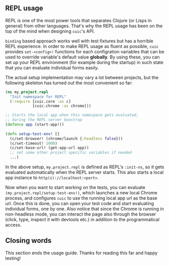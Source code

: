 ## REPL usage

REPL is one of the most power tools that separates Clojure (or Lisps in general)
from other languages. That's why the REPL usage has been on the top of the
mind when designing `cuic`'s API. 

`binding` based approach works well with test fixtures but has a horrible 
REPL experience. In order to make REPL usage as fluent as possible, `cuic` 
provides `set-<config>!` functions for each configration variables that can 
be used to override variable's default value **globally**. By using these,
you can set up your REPL environment (for example during the startup) in such
state that you can evaluate individual forms easily.

The actual setup implementation may vary a lot between projects, but the 
following skeleton has turned out the most convenient so far:

```clojure 
(ns my.project.repl
  "Init namespace for REPL"
  (:require [cuic.core :as c]
            [cuic.chrome :as chrome]))

;; Starts the local app when this namespace gets evaluated,
;; during the REPL server boostrap
(defonce app (start-app!))
  
(defn setup-test-env! []
  (c/set-browser! (chrome/launch {:headless false}))
  (c/set-timeout! 1000)
  (c/set-base-url! (get-app-url app))
  ;; set some other project specific variables if needed
  ...)
```

In the above setup, `my.project.repl` is defined as REPL's `:init-ns`,
so it gets evaluated automatically when the REPL server starts. This
also starts a local app instance to `http(s)://localhost:<port>`.

Now when you want to start working on the tests, you can evaluate
`(my.project.repl/setup-test-env!)`, which launches a new local Chrome
process, and configures `cuic` to use the running local app url as
the base url. Once this is done, you can open your test code and
start evaluating individual forms, one by one. Also notice that since 
the Chrome is running in non-headless mode, you can interact the page 
also through the browser (click, type, inspect it with devtools etc.) 
in addition to the programmatical access. 

## Closing words

This section ends the usage guide. Thanks for reading this far and
happy testing!
